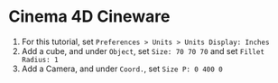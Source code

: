 # Cinema 4D Cineware

1. For this tutorial, set `Preferences > Units > Units Display: Inches`
2. Add a cube, and under `Object`, set `Size: 70 70 70` and set `Fillet Radius: 1`
4. Add a Camera, and under `Coord.`, set `Size P: 0 400 0`
